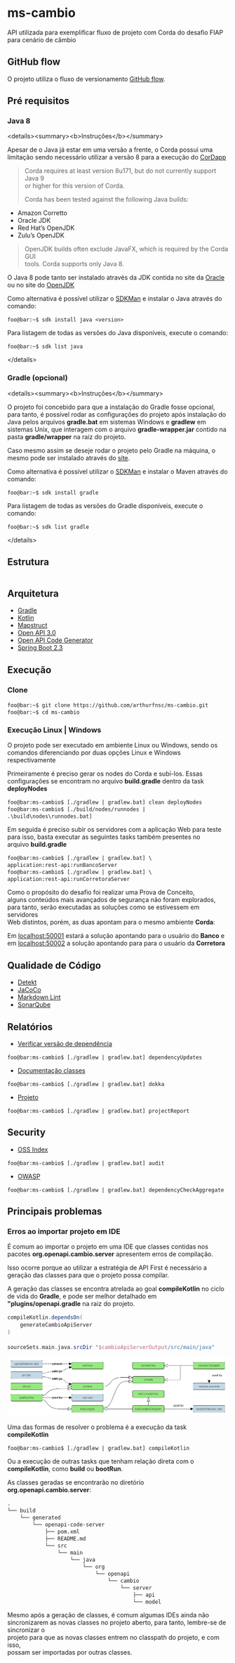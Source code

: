 # ms-cambio

API utilizada para exemplificar fluxo de projeto com Corda do desafio FIAP  
para cenário de câmbio

## GitHub flow

O projeto utiliza o fluxo de versionamento [GitHub flow](https://guides.github.com/introduction/flow/).

## Pré requisitos

### Java 8

&lt;details&gt;&lt;summary&gt;&lt;b&gt;Instruções&lt;/b&gt;&lt;/summary&gt;

Apesar de o Java já estar em uma versão a frente, o Corda possui uma
limitação sendo necessário utilizar a versão 8 para a execução do [CorDapp](https://docs.corda.net/docs/corda-os/4.5/getting-set-up.html)

> Corda requires at least version 8u171, but do not currently support Java 9  
>or higher for this version of Corda.  
>
>Corda has been tested against the following Java builds:

- Amazon Corretto
- Oracle JDK
- Red Hat’s OpenJDK
- Zulu’s OpenJDK

> OpenJDK builds often exclude JavaFX, which is required by the Corda GUI  
>tools. Corda supports only Java 8.

O Java 8 pode tanto ser instalado através da JDK contida no site
da [Oracle](https://www.oracle.com/java/technologies/javase/javase-jdk8-downloads.html)
ou no site do [OpenJDK](https://openjdk.java.net/install/)

Como alternativa é possível utilizar o [SDKMan](https://sdkman.io/)
e instalar o Java através do comando:

```console
foo@bar:~$ sdk install java <version>
```

Para listagem de todas as versões do Java disponíveis, execute o comando:

```console
foo@bar:~$ sdk list java
```

&lt;/details&gt;

### Gradle (opcional)

&lt;details&gt;&lt;summary&gt;&lt;b&gt;Instruções&lt;/b&gt;&lt;/summary&gt;

O projeto foi concebido para que a instalação do Gradle fosse opcional,
para tanto, é possível rodar as configurações do projeto após instalação
do Java pelos arquivos **gradle.bat** em sistemas Windows e **gradlew**
 em sistemas Unix, que interagem com o arquivo **gradle-wrapper.jar**
 contido na pasta **gradle/wrapper** na raiz do projeto.

Caso mesmo assim se deseje rodar o projeto pelo Gradle na máquina,
o mesmo pode ser instalado através do [site](https://gradle.org/install/).

Como alternativa é possível utilizar o [SDKMan](https://sdkman.io/)
e instalar o Maven através do comando:

```console
foo@bar:~$ sdk install gradle
```

Para listagem de todas as versões do Gradle disponíveis, execute o comando:

```console
foo@bar:~$ sdk list gradle
```

&lt;/details&gt;

## Estrutura

```console

```

## Arquitetura

- [Gradle](https://gradle.org/)
- [Kotlin](https://kotlinlang.org/)
- [Mapstruct](http://mapstruct.org/)
- [Open API 3.0](https://swagger.io/specification/)
- [Open API Code Generator](https://github.com/OpenAPITools/openapi-generator/tree/master/modules/openapi-generator-gradle-plugin)
- [Spring Boot 2.3](https://projects.spring.io/spring-boot/)

## Execução

### Clone

```console
foo@bar:~$ git clone https://github.com/arthurfnsc/ms-cambio.git
foo@bar:~$ cd ms-cambio
```

### Execução Linux | Windows

O projeto pode ser executado em ambiente Linux ou Windows, sendo os comandos
diferenciando por duas opções Linux e Windows respectivamente

Primeiramente é preciso gerar os nodes do Corda e subí-los. Essas  
configurações se encontram no arquivo **build.gradle**
dentro da task **deployNodes**

```console
foo@bar:ms-cambio$ [./gradlew | gradlew.bat] clean deployNodes
foo@bar:ms-cambio$ [./build/nodes/runnodes | .\build\nodes\runnodes.bat]
```

Em seguida é preciso subir os servidores com a aplicação Web para teste  
para isso, basta executar as seguintes tasks também presentes no  
arquivo **build.gradle**

```console
foo@bar:ms-cambio$ [./gradlew | gradlew.bat] \
application:rest-api:runBancoServer
foo@bar:ms-cambio$ [./gradlew | gradlew.bat] \
application:rest-api:runCorretoraServer
```

Como o propósito do desafio foi realizar uma Prova de Conceito,  
alguns conteúdos mais avançados de segurança não foram explorados,  
para tanto, serão executadas as soluções como se estivessem em servidores  
Web distintos, porém, as duas apontam para o mesmo ambiente **Corda**:

Em [localhost:50001](http://localhost:50001/mscambio/swagger-ui/) estará a
solução apontando para o usuário do **Banco** e em
[localhost:50002](http://localhost:50002/mscambio/swagger-ui/) a solução
apontando para para o usuário da **Corretora**

## Qualidade de Código

- [Detekt](https://github.com/arturbosch/detekt)
- [JaCoCo](https://www.eclemma.org/jacoco/)
- [Markdown Lint](https://github.com/appmattus/markdown-lint)
- [SonarQube](https://www.sonarqube.org/)

## Relatórios

- [Verificar versão de dependência](https://github.com/ben-manes/gradle-versions-plugin)

```console
foo@bar:ms-cambio$ [./gradlew | gradlew.bat] dependencyUpdates
```

- [Documentação classes](https://github.com/Kotlin/dokka)

```console
foo@bar:ms-cambio$ [./gradlew | gradlew.bat] dokka
```

- [Projeto](https://docs.gradle.org/current/userguide/project_report_plugin.html)

```console
foo@bar:ms-cambio$ [./gradlew | gradlew.bat] projectReport
```

## Security

- [OSS Index](https://github.com/OSSIndex/ossindex-gradle-plugin/)

```console
foo@bar:ms-cambio$ [./gradlew | gradlew.bat] audit
```

- [OWASP](https://jeremylong.github.io/DependencyCheck/dependency-check-gradle/index.html)

```console
foo@bar:ms-cambio$ [./gradlew | gradlew.bat] dependencyCheckAggregate
```

## Principais problemas

### Erros ao importar projeto em IDE

É comum ao importar o projeto em uma IDE que classes contidas nos
pacotes **org.openapi.cambio.server** apresentem erros de compilação.

Isso ocorre porque ao utilizar a estratégia de API First é necessário
a geração das classes para que o projeto possa compilar.

A geração das classes se encontra atrelada ao goal **compileKotlin** no
ciclo de vida do **Gradle**, e pode ser melhor detalhado em  
**"plugins/openapi.gradle** na raiz do projeto.

```groovy
compileKotlin.dependsOn(
    generateCambioApiServer
)

sourceSets.main.java.srcDir "$cambioApiServerOutput/src/main/java"
```

![Gradle Lifecycle](/imgs/lifecycle.png)

Uma das formas de resolver o problema é a execução da task **compileKotlin**

```console
foo@bar:ms-cambio$ [./gradlew | gradlew.bat] compileKotlin
```

Ou a execução de outras tasks que tenham relação direta com o **compileKotlin**,
como **build** ou **bootRun**.

As classes geradas se encontrarão no diretório **org.openapi.cambio.server**:

```console
.
└── build
    └── generated
        └── openapi-code-server
            ├── pom.xml
            ├── README.md
            └── src
                └── main
                    └── java
                        └── org
                            └── openapi
                                └── cambio
                                    └── server
                                        ├── api
                                        └── model
```

Mesmo após a geração de classes, é comum algumas IDEs ainda não sincronizarem
as novas classes no projeto aberto, para tanto, lembre-se de sincronizar o  
projeto para que as novas classes entrem no classpath do projeto, e com isso,  
possam ser importadas por outras classes.
